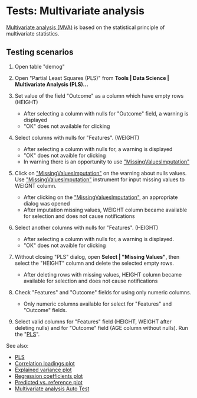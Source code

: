 <!-- TITLE: Tests: multivariate analysis -->
<!-- SUBTITLE: -->

# Tests: Multivariate analysis

[Multivariate analysis (MVA)](../plugins/multivariate-analysis/pls.md) is based on the statistical principle of multivariate statistics.


## Testing scenarios

1. Open table "demog"

1. Open "Partial Least Squares (PLS)" from **Tools | Data Science | Multivariate Analysis (PLS)...**

1. Set value of the field "Outcome" as a column which have empty rows (HEIGHT)
   * After selecting a column with nulls for "Outcome" field, a warning is displayed 
   * "OK" does not available for clicking

1. Select columns with nulls for "Features". (WEIGHT)
   * After selecting a column with nulls for, a warning is displayed 
   * "OK" does not avaible for clicking
   * In warning there is an opportunity to use ["MissingValuesImputation"](../dialogs/missing-values-imputation.md)

1. Click on ["MissingValuesImputation"](../dialogs/missing-values-imputation.md) on the warning about nulls values.
Use ["MissingValuesImputation"](../dialogs/missing-values-imputation.md) instrument for input missing values to WEIGNT column.
   * After clicking on the ["MissingValuesImputation"](../dialogs/missing-values-imputation.md), an appropriate dialog was opened
   * After imputation missing values, WEIGHT column became available for selection and does not cause notifications

1. Select another columns with nulls for "Features". (HEIGHT)
   * After selecting a column with nulls for, a warning is displayed. 
   * "OK" does not avaible for clicking

1. Without closing "PLS" dialog, open **Select | "Missing Values"**, then select the "HEIGHT" column and delete the selected empty rows.
   * After deleting rows with missing values, HEIGHT column became available for selection and does not cause notifications

1. Check "Features" and "Outcome" fields for using only numeric columns.
   * Only numeric columns available for select for "Features" and "Outcome" fields.

1. Select valid columns for "Features" field (HEIGHT, WEIGHT after deleting nulls) and for "Outcome" field (AGE column without nulls). 
   Run the "[PLS](../plugins/multivariate-analysis/pls.md)".

See also: 
  * [PLS](../plugins/multivariate-analysis/pls.md)
  * [Correlation loadings plot](../plugins/multivariate-analysis/plots/correlation-loadings.md)
  * [Explained variance plot](../plugins/multivariate-analysis/plots/explained-variance.md)
  * [Regression coefficients plot](../plugins/multivariate-analysis/plots/regression-coefficients.md)
  * [Predicted vs. reference plot](../plugins/multivariate-analysis/plots/predicted-vs-reference.md)
  * [Multivariate analysis Auto Test](multivariate-analysis-test.side)
